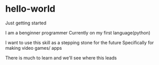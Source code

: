 # hello-world
Just getting started

I am a benginner programmer
Currently on my first language(python)

I want to use this skill as a stepping stone for the future
Specifically for making video games/ apps

There is much to learn and we'll see where this leads
